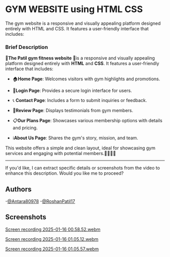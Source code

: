 
# GYM WEBSITE using HTML CSS 

The gym website is a responsive and visually appealing platform designed entirely with HTML and CSS. It features a user-friendly interface that includes:




### Brief Description

🌟**The Patil gym fitness website** 🌟is a responsive and visually appealing platform designed entirely with **HTML** and **CSS**. It features a user-friendly interface that includes:

- 🏠**Home Page**: Welcomes visitors with gym highlights and promotions.

- 🔐**Login Page**: Provides a secure login interface for users.

- 📞 **Contact Page**: Includes a form to submit inquiries or feedback.

- 📝**Review Page**: Displays testimonials from gym members.

- 📋**Our Plans Page**: Showcases various membership options with details and pricing.

- ℹ️**About Us Page**: Shares the gym's story, mission, and team.

This website offers a simple and clean layout, ideal for showcasing gym services and engaging with potential members.🚴‍♂️🏋️‍♀️

---

If you'd like, I can extract specific details or screenshots from the video to enhance this description. Would you like me to proceed?




## Authors

-[@Antara80978](https://www.github.com/Antara80978)
-[@RoshanPatil17](https://www.github.com)

## Screenshots

[Screen recording 2025-01-16 00.58.52.webm](https://github.com/user-attachments/assets/422eab47-b8ad-4c46-b02e-a1b59359ffca)

[Screen recording 2025-01-16 01.05.12.webm](https://github.com/user-attachments/assets/9f82cb3d-a6f9-4eb8-ab9c-b48d1da0316d)

[Screen recording 2025-01-16 01.05.57.webm](https://github.com/user-attachments/assets/faeb7fa1-e909-448c-9e04-8152c21a0a7c)


